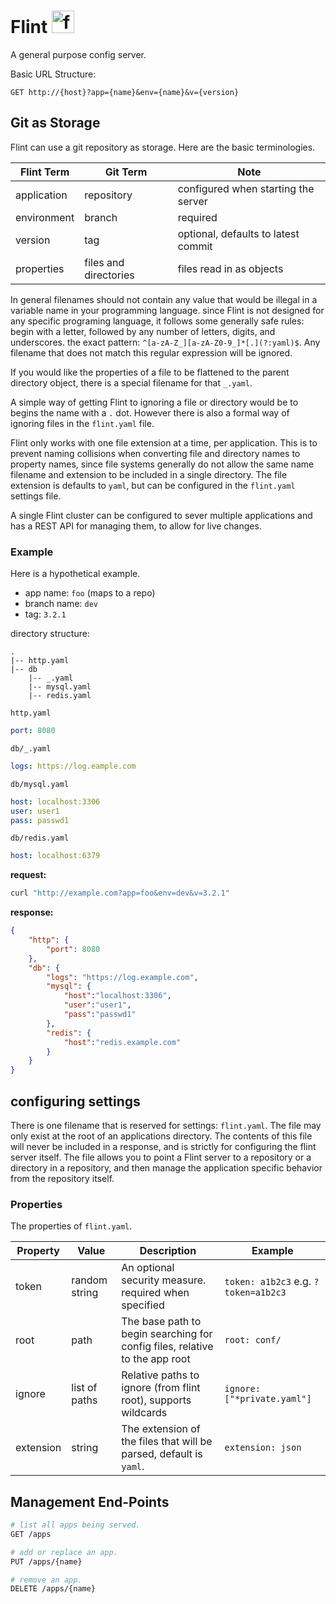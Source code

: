 
# Flint <img src="https://static.wikia.nocookie.net/minecraft/images/6/67/FlintNew.png" alt="flint" width="36"/>


A general purpose config server.

Basic URL Structure:

```
GET http://{host}?app={name}&env={name}&v={version}
```



## Git as Storage

Flint can use a git repository as storage. Here are the basic terminologies.

| Flint Term  | Git Term              | Note                                |
| ----------- | --------------------- | ----------------------------------- |
| application | repository            | configured when starting the server |
| environment | branch                | required                            |
| version     | tag                   | optional, defaults to latest commit |
| properties  | files and directories | files read in as objects            |

In general filenames should not contain any value that would be illegal in a variable name in your programming language. since Flint is not designed for any specific programing language, it follows some generally safe rules: begin with a letter, followed by any number of letters, digits, and underscores. the exact pattern: `^[a-zA-Z_][a-zA-Z0-9_]*[.](?:yaml)$`. Any filename that does not match this regular expression will be ignored.

If you would like the properties of a file to be flattened to the parent directory object, there is a special filename for that `_.yaml`. 

A simple way of getting Flint to ignoring a file or directory would be to begins the name with a `.` dot. However there is also a formal way of ignoring files in the `flint.yaml` file.

Flint only works with one file extension at a time, per application. This is to prevent naming collisions when converting file and directory names to property names, since file systems generally do not allow the same name filename and extension to be included in a single directory. The file extension is defaults to `yaml`, but can be configured in the `flint.yaml` settings file.

A single Flint cluster can be configured to sever multiple applications and has a REST API for managing them, to allow for live changes.

### Example

Here is a hypothetical example.

- app name: `foo` (maps to a repo)
- branch name: `dev`
- tag: `3.2.1`


directory structure:

```
.
|-- http.yaml
|-- db
    |-- _.yaml
    |-- mysql.yaml
    |-- redis.yaml
```

`http.yaml`

```yaml
port: 8080
```

`db/_.yaml`

```yaml
logs: https://log.eample.com
```


`db/mysql.yaml`

```yaml
host: localhost:3306
user: user1
pass: passwd1
```

`db/redis.yaml`

```yaml
host: localhost:6379
```



**request:**

```bash
curl "http://example.com?app=foo&env=dev&v=3.2.1"
```

**response:**

```json
{
    "http": {
        "port": 8080
    },
    "db": {
        "logs": "https://log.example.com",
        "mysql": {
            "host":"localhost:3306",
            "user":"user1",
            "pass":"passwd1"
        },
        "redis": {
            "host":"redis.example.com"
        }
    }
}
```

## configuring settings

There is one filename that is reserved for settings: `flint.yaml`. The file may only exist at the root of an applications directory. The contents of this file will never be included in a response, and is strictly for configuring the flint server itself. The file allows you to point a Flint server to a repository or a directory in a repository, and then manage the application specific behavior from the repository itself.

### Properties

The properties of `flint.yaml`.

| Property  | Value         | Description                                                                 | Example                              |
| --------- | ------------- | --------------------------------------------------------------------------- | ------------------------------------ |
| token     | random string | An optional security measure. required when specified                       | `token: a1b2c3` e.g. `?token=a1b2c3` |
| root      | path          | The base path to begin searching for config files, relative to the app root | `root: conf/`                        |
| ignore    | list of paths | Relative paths to ignore (from flint root), supports wildcards              | `ignore: ["*private.yaml"]`          |
| extension | string        | The extension of the files that will be parsed, default is `yaml`.          | `extension: json`                    |

## Management End-Points


```bash
# list all apps being served.
GET /apps

# add or replace an app.
PUT /apps/{name}

# remove an app.
DELETE /apps/{name}
```